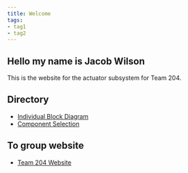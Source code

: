 ```yaml
---
title: Welcome
tags:
- tag1
- tag2
---
```


## Hello my name is Jacob Wilson

This is the website for the actuator subsystem for Team 204. 

## Directory

- [Individual Block Diagram](docs\Individual_Block_Diagram)
- [Component Selection](docs\Component_Selection)

## To group website

- [Team 204 Website](https://asu-egr314-2025-s-204.github.io/)